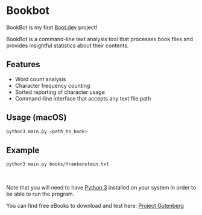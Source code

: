 # Bookbot

BookBot is my first [Boot.dev](https://www.boot.dev) project!

BookBot is a command-line text analysis tool that processes book files and provides insightful statistics about their contents.

## Features
- Word count analysis
- Character frequency counting
- Sorted reporting of character usage
- Command-line interface that accepts any text file path

## Usage (macOS)

```bash
python3 main.py <path_to_book>
```

## Example

```bash
python3 main.py books/frankenstein.txt
```

<br>

Note that you will need to have [Python 3](https://www.python.org/downloads/) installed on your system in order to be able to run the program.

You can find free eBooks to download and test here: [Project Gutenberg](https://www.gutenberg.org/)
